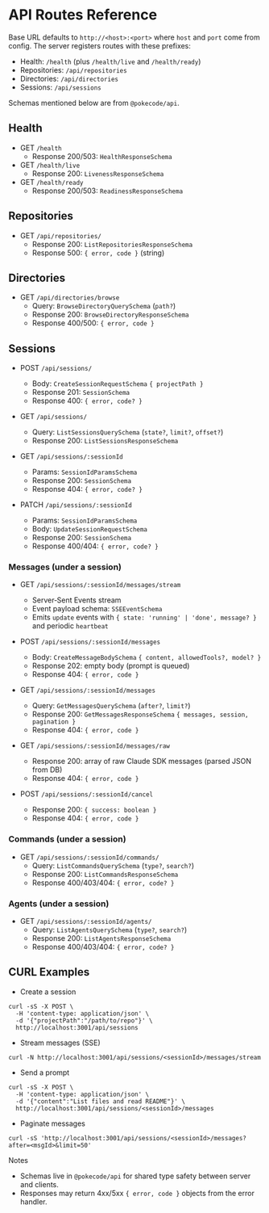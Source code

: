 # API Routes Reference

Base URL defaults to `http://<host>:<port>` where `host` and `port` come from config. The server registers routes with these prefixes:
- Health: `/health` (plus `/health/live` and `/health/ready`)
- Repositories: `/api/repositories`
- Directories: `/api/directories`
- Sessions: `/api/sessions`

Schemas mentioned below are from `@pokecode/api`.

## Health

- GET `/health`
  - Response 200/503: `HealthResponseSchema`
- GET `/health/live`
  - Response 200: `LivenessResponseSchema`
- GET `/health/ready`
  - Response 200/503: `ReadinessResponseSchema`

## Repositories

- GET `/api/repositories/`
  - Response 200: `ListRepositoriesResponseSchema`
  - Response 500: `{ error, code }` (string)

## Directories

- GET `/api/directories/browse`
  - Query: `BrowseDirectoryQuerySchema` (`path?`)
  - Response 200: `BrowseDirectoryResponseSchema`
  - Response 400/500: `{ error, code }`

## Sessions

- POST `/api/sessions/`
  - Body: `CreateSessionRequestSchema` `{ projectPath }`
  - Response 201: `SessionSchema`
  - Response 400: `{ error, code? }`

- GET `/api/sessions/`
  - Query: `ListSessionsQuerySchema` (`state?`, `limit?`, `offset?`)
  - Response 200: `ListSessionsResponseSchema`

- GET `/api/sessions/:sessionId`
  - Params: `SessionIdParamsSchema`
  - Response 200: `SessionSchema`
  - Response 404: `{ error, code? }`

- PATCH `/api/sessions/:sessionId`
  - Params: `SessionIdParamsSchema`
  - Body: `UpdateSessionRequestSchema`
  - Response 200: `SessionSchema`
  - Response 400/404: `{ error, code? }`

### Messages (under a session)

- GET `/api/sessions/:sessionId/messages/stream`
  - Server‑Sent Events stream
  - Event payload schema: `SSEEventSchema`
  - Emits `update` events with `{ state: 'running' | 'done', message? }` and periodic `heartbeat`

- POST `/api/sessions/:sessionId/messages`
  - Body: `CreateMessageBodySchema` `{ content, allowedTools?, model? }`
  - Response 202: empty body (prompt is queued)
  - Response 404: `{ error, code }`

- GET `/api/sessions/:sessionId/messages`
  - Query: `GetMessagesQuerySchema` (`after?`, `limit?`)
  - Response 200: `GetMessagesResponseSchema` `{ messages, session, pagination }`
  - Response 404: `{ error, code }`

- GET `/api/sessions/:sessionId/messages/raw`
  - Response 200: array of raw Claude SDK messages (parsed JSON from DB)
  - Response 404: `{ error, code }`

- POST `/api/sessions/:sessionId/cancel`
  - Response 200: `{ success: boolean }`
  - Response 404: `{ error, code }`

### Commands (under a session)

- GET `/api/sessions/:sessionId/commands/`
  - Query: `ListCommandsQuerySchema` (`type?`, `search?`)
  - Response 200: `ListCommandsResponseSchema`
  - Response 400/403/404: `{ error, code? }`

### Agents (under a session)

- GET `/api/sessions/:sessionId/agents/`
  - Query: `ListAgentsQuerySchema` (`type?`, `search?`)
  - Response 200: `ListAgentsResponseSchema`
  - Response 400/403/404: `{ error, code? }`

## CURL Examples

- Create a session
```
curl -sS -X POST \
  -H 'content-type: application/json' \
  -d '{"projectPath":"/path/to/repo"}' \
  http://localhost:3001/api/sessions
```

- Stream messages (SSE)
```
curl -N http://localhost:3001/api/sessions/<sessionId>/messages/stream
```

- Send a prompt
```
curl -sS -X POST \
  -H 'content-type: application/json' \
  -d '{"content":"List files and read README"}' \
  http://localhost:3001/api/sessions/<sessionId>/messages
```

- Paginate messages
```
curl -sS 'http://localhost:3001/api/sessions/<sessionId>/messages?after=<msgId>&limit=50'
```

Notes
- Schemas live in `@pokecode/api` for shared type safety between server and clients.
- Responses may return 4xx/5xx `{ error, code }` objects from the error handler.


